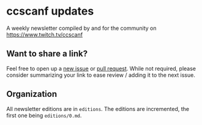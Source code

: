 # ccscanf updates

A weekly newsletter compiled by and for the community on https://www.twitch.tv/ccscanf

## Want to share a link? 

Feel free to open up a [new issue][0] or [pull request][1]. While not required,
please consider summarizing your link to ease review / adding it to the next
issue.

## Organization

All newsletter editions are in `editions`. The editions are incremented, the
first one being `editions/0.md`.

[0]: https://github.com/scanf/ccscanf-updates/issues
[1]: https://github.com/scanf/ccscanf-updates/pulls
